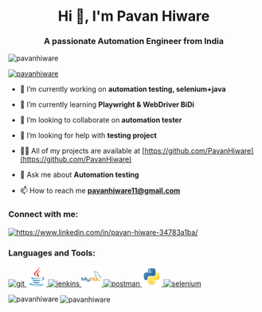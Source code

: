 <h1 align="center">Hi 👋, I'm Pavan Hiware</h1>
<h3 align="center">A passionate Automation Engineer from India</h3>

<p align="left"> <img src="https://komarev.com/ghpvc/?username=pavanhiware&label=Profile%20views&color=0e75b6&style=flat" alt="pavanhiware" /> </p>

<p align="left"> <a href="https://github.com/ryo-ma/github-profile-trophy"><img src="https://github-profile-trophy.vercel.app/?username=pavanhiware" alt="pavanhiware" /></a> </p>

- 🔭 I’m currently working on **automation testing, selenium+java**

- 🌱 I’m currently learning **Playwright & WebDriver BiDi**

- 👯 I’m looking to collaborate on **automation tester**

- 🤝 I’m looking for help with **testing project**

- 👨‍💻 All of my projects are available at [https://github.com/PavanHiware](https://github.com/PavanHiware)

- 💬 Ask me about **Automation testing**

- 📫 How to reach me **pavanhiware11@gmail.com**

<h3 align="left">Connect with me:</h3>
<p align="left">
<a href="https://linkedin.com/in/https://www.linkedin.com/in/pavan-hiware-34783a1ba/" target="blank"><img align="center" src="https://raw.githubusercontent.com/rahuldkjain/github-profile-readme-generator/master/src/images/icons/Social/linked-in-alt.svg" alt="https://www.linkedin.com/in/pavan-hiware-34783a1ba/" height="30" width="40" /></a>
</p>

<h3 align="left">Languages and Tools:</h3>
<p align="left"> <a href="https://git-scm.com/" target="_blank" rel="noreferrer"> <img src="https://www.vectorlogo.zone/logos/git-scm/git-scm-icon.svg" alt="git" width="40" height="40"/> </a> <a href="https://www.java.com" target="_blank" rel="noreferrer"> <img src="https://raw.githubusercontent.com/devicons/devicon/master/icons/java/java-original.svg" alt="java" width="40" height="40"/> </a> <a href="https://www.jenkins.io" target="_blank" rel="noreferrer"> <img src="https://www.vectorlogo.zone/logos/jenkins/jenkins-icon.svg" alt="jenkins" width="40" height="40"/> </a> <a href="https://www.mysql.com/" target="_blank" rel="noreferrer"> <img src="https://raw.githubusercontent.com/devicons/devicon/master/icons/mysql/mysql-original-wordmark.svg" alt="mysql" width="40" height="40"/> </a> <a href="https://postman.com" target="_blank" rel="noreferrer"> <img src="https://www.vectorlogo.zone/logos/getpostman/getpostman-icon.svg" alt="postman" width="40" height="40"/> </a> <a href="https://www.python.org" target="_blank" rel="noreferrer"> <img src="https://raw.githubusercontent.com/devicons/devicon/master/icons/python/python-original.svg" alt="python" width="40" height="40"/> </a> <a href="https://www.selenium.dev" target="_blank" rel="noreferrer"> <img src="https://raw.githubusercontent.com/detain/svg-logos/780f25886640cef088af994181646db2f6b1a3f8/svg/selenium-logo.svg" alt="selenium" width="40" height="40"/> </a> </p>

<p><img align="left" src="https://github-readme-stats.vercel.app/api/top-langs?username=pavanhiware&show_icons=true&locale=en&layout=compact" alt="pavanhiware" /></p>

<p>&nbsp;<img align="center" src="https://github-readme-stats.vercel.app/api?username=pavanhiware&show_icons=true&locale=en" alt="pavanhiware" /></p>
